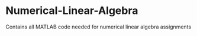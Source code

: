 # Numerical-Linear-Algebra

Contains all MATLAB code needed for numerical linear algebra assignments
